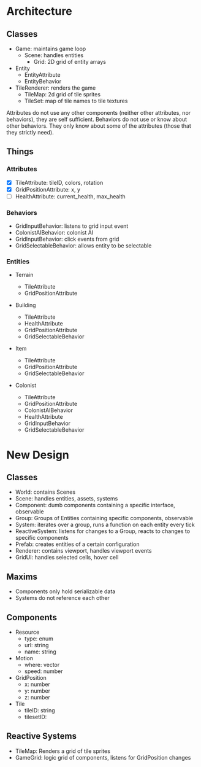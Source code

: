 # Architecture

## Classes
- Game: maintains game loop
  - Scene: handles entities
    - Grid: 2D grid of entity arrays
- Entity
  - EntityAttribute
  - EntityBehavior
- TileRenderer: renders the game
  - TileMap: 2d grid of tile sprites
  - TileSet: map of tile names to tile textures

Attributes do not use any other components (neither other attributes, nor behaviors), they are self sufficient.
Behaviors do not use or know about other behaviors. They only know about some of the attributes (those that they strictly need).


## Things

### Attributes
- [x] TileAttribute: tileID, colors, rotation
- [x] GridPositionAttribute: x, y
- [ ] HealthAttribute: current_health, max_health

### Behaviors
- GridInputBehavior: listens to grid input event
- ColonistAIBehavior: colonist AI
- GridInputBehavior: click events from grid
- GridSelectableBehavior: allows entity to be selectable

### Entities

- Terrain
  - TileAttribute
  - GridPositionAttribute

- Building
  - TileAttribute
  - HealthAttribute
  - GridPositionAttribute
  - GridSelectableBehavior

- Item
  - TileAttribute
  - GridPositionAttribute
  - GridSelectableBehavior

- Colonist
  - TileAttribute
  - GridPositionAttribute
  - ColonistAIBehavior
  - HealthAttribute
  - GridInputBehavior
  - GridSelectableBehavior



# New Design

## Classes
- World: contains Scenes
- Scene: handles entities, assets, systems
- Component: dumb components containing a specific interface, observable
- Group: Groups of Entities containing specific components, observable
- System: iterates over a group, runs a function on each entity every tick
- ReactiveSystem: listens for changes to a Group, reacts to changes to specific components
- Prefab: creates entities of a certain configuration
- Renderer: contains viewport, handles viewport events
- GridUI: handles selected cells, hover cell


## Maxims
- Components only hold serializable data
- Systems do not reference each other


## Components
- Resource
  - type: enum
  - url: string
  - name: string
- Motion
  - where: vector
  - speed: number
- GridPosition
  - x: number
  - y: number
  - z: number
- Tile
  - tileID: string
  - tilesetID:

## Reactive Systems
- TileMap: Renders a grid of tile sprites
- GameGrid: logic grid of components, listens for GridPosition changes
